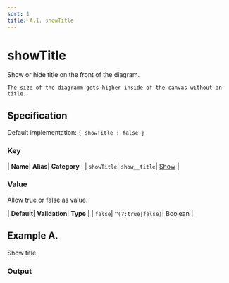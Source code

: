```yaml
---
sort: 1
title: A.1. showTitle
---
```

# showTitle

Show or hide title on the front of the diagram.

```note
The size of the diagramm gets higher inside of the canvas without an title.
```


## Specification

Default implementation: ```{ showTitle : false }```

### Key

| **Name**| **Alias**| **Category** |
| ```showTitle```| ```show__title```| [Show](../options/#show) |

### Value

Allow true or false as value.

| **Default**| **Validation**| **Type** |
| ```false```| ```^(?:true|false)```| Boolean |



## Example A.

Show title

### Output

  <div id="a">
      <script> 
          d3.statosio( 
    file, 
    "name", 
    [ "mobile" ], 
    { "showTitle" : true, "view__dom_id" : "a" }
)

      </script>
  </div>

Open output in a [blank window](../sources/showTitle--example-a.html){:target="_self"}. 
Download examples [as zip](../sources/showTitle.zip){:target="_blank"}. 

### Parameters

This dataset shows the mobile google pagerank performance score for a certain website.

| | **Value** | **Type** |
|------:|:------|:------|
| **Source** | ["../data/performance.json"](../data/performance.json) | String |
| **X** | ```"name"``` | String |
| **Y** | ```[ "mobile" ]``` | Array |
| **Options** | ```{ "showTitle" : true }``` | Object |


### Javascript

* Invoke Function

```javascript
d3.statosio( 
    file, 
    "name", 
    [ "mobile" ], 
    { "showTitle" : true }
)
```

* HTML Implementation

```html
<!DOCTYPE html>
<head>
    <title>d3.statosio - showTitle</title>
    <meta content="text/html;charset=utf-8" http-equiv="Content-Type">
    <meta content="utf-8" http-equiv="encoding">
    <script src="https://cdnjs.cloudflare.com/ajax/libs/d3/6.2.0/d3.js"></script>
    <script src="https://cdnjs.cloudflare.com/ajax/libs/statosio/0.9/statosio.js"></script>
</head>
<body>
    <script>
        d3.json( "../data/performance.json" )
            .then( ( file ) => {
                d3.statosio( 
                    file, 
                    "name", 
                    [ "mobile" ], 
                    { "showTitle" : true }
                )
            } )
    </script>
</body>
```
### Ruby

* Gem Install

```ruby
gem install statosio
gem install prawn
gem install prawn-svg
```

* Implementation

```ruby
require "statosio"
require "prawn"
require "prawn-svg"

file = File.read( "../data/performance.json" )
dataset = JSON.parse( file )

statosio = Statosio::Generate.new
chart = statosio.svg(
    dataset: dataset,
    x: "name", 
    y: [ "mobile" ],
    options: {"showTitle"=>true}
    
)

Prawn::Document.generate( "statosio.pdf" ) do | pdf |
  pdf.svg( chart, width: 500 )
end
```
## Example B.

Hide title

### Output

  <div id="b">
      <script> 
          d3.statosio( 
    file, 
    "name", 
    [ "mobile" ], 
    { "showTitle" : false, "view__dom_id" : "b" }
)

      </script>
  </div>

Open output in a [blank window](../sources/showTitle--example-b.html){:target="_self"}. 
Download examples [as zip](../sources/showTitle.zip){:target="_blank"}. 

### Parameters

This dataset shows the mobile google pagerank performance score for a certain website.

| | **Value** | **Type** |
|------:|:------|:------|
| **Source** | ["../data/performance.json"](../data/performance.json) | String |
| **X** | ```"name"``` | String |
| **Y** | ```[ "mobile" ]``` | Array |
| **Options** | ```{ "showTitle" : false }``` | Object |


### Javascript

* Invoke Function

```javascript
d3.statosio( 
    file, 
    "name", 
    [ "mobile" ], 
    { "showTitle" : false }
)
```

* HTML Implementation

```html
<!DOCTYPE html>
<head>
    <title>d3.statosio - showTitle</title>
    <meta content="text/html;charset=utf-8" http-equiv="Content-Type">
    <meta content="utf-8" http-equiv="encoding">
    <script src="https://cdnjs.cloudflare.com/ajax/libs/d3/6.2.0/d3.js"></script>
    <script src="https://cdnjs.cloudflare.com/ajax/libs/statosio/0.9/statosio.js"></script>
</head>
<body>
    <script>
        d3.json( "../data/performance.json" )
            .then( ( file ) => {
                d3.statosio( 
                    file, 
                    "name", 
                    [ "mobile" ], 
                    { "showTitle" : false }
                )
            } )
    </script>
</body>
```
### Ruby

* Gem Install

```ruby
gem install statosio
gem install prawn
gem install prawn-svg
```

* Implementation

```ruby
require "statosio"
require "prawn"
require "prawn-svg"

file = File.read( "../data/performance.json" )
dataset = JSON.parse( file )

statosio = Statosio::Generate.new
chart = statosio.svg(
    dataset: dataset,
    x: "name", 
    y: [ "mobile" ],
    options: {"showTitle"=>false}
    
)

Prawn::Document.generate( "statosio.pdf" ) do | pdf |
  pdf.svg( chart, width: 500 )
end
```
